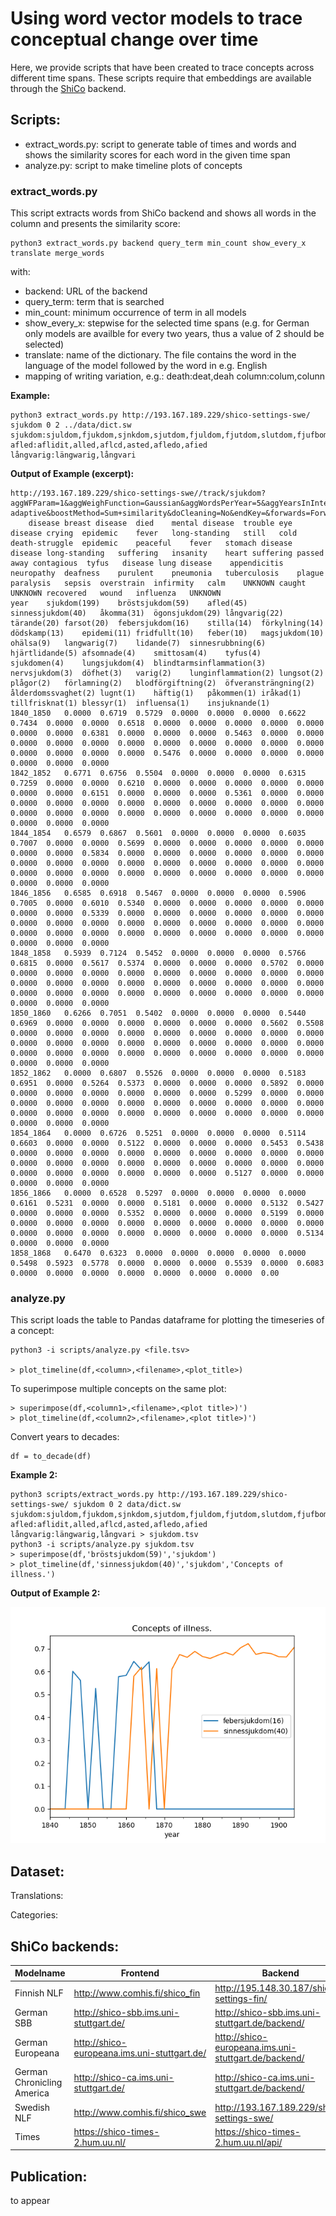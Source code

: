 # Using word vector models to trace conceptual change over time

Here, we provide scripts that have been created to trace concepts across different time spans. These scripts require that embeddings are available through the [ShiCo](https://github.com/NLeSC/ShiCo) backend.


## Scripts:

- extract_words.py: script to generate table of times and words and shows the similarity scores for each word in the given time span
- analyze.py: script to make timeline plots of concepts


### extract_words.py

This script extracts words from ShiCo backend and shows all words in the column and presents the similarity score:

```
python3 extract_words.py backend query_term min_count show_every_x translate merge_words
```

with:

-  backend: URL of the backend
- query_term: term that is searched
- min_count: minimum occurrence of term in all models
- show_every_x: stepwise for the selected time spans (e.g. for German only models are availble for every two years, thus a value of 2 should be selected)
- translate: name of the dictionary. The file contains the word in the language of the model followed by the word in e.g. English
- mapping of writing variation, e.g.: death:deat,deah column:colum,colunn

__Example:__

```
python3 extract_words.py http://193.167.189.229/shico-settings-swe/ sjukdom 0 2 ../data/dict.sw sjukdom:sjuldom,fjukdom,sjnkdom,sjutdom,fjuldom,fjutdom,slutdom,fjufbom  afled:aflidit,alled,aflcd,asted,afledo,afied långvarig:längwarig,långvari
```

__Output of Example (excerpt):__

```
http://193.167.189.229/shico-settings-swe//track/sjukdom?aggWFParam=1&aggWeighFunction=Gaussian&aggWordsPerYear=5&aggYearsInInterval=5&algorithm=Non-adaptive&boostMethod=Sum+similarity&doCleaning=No&endKey=&forwards=Forward&maxRelatedTerms=10&maxTerms=15&minSim=0.1&startKey=&wordBoost=1
	disease	breast disease	died	mental disease	trouble	eye disease	crying	epidemic	fever	long-standing	still	cold	death-struggle	epidemic	peaceful	fever	stomach disease	disease	long-standing	suffering	insanity	heart suffering	passed away	contagious	tyfus	disease	lung disease	appendicitis	neuropathy	deafness	purulent	pneumonia	tuberculosis	plague	paralysis	sepsis	overstrain	infirmity	calm	UNKNOWN	caught	UNKNOWN	recovered	wound	influenza	UNKNOWN
year	sjukdom(199)	bröstsjukdom(59)	afled(45)	sinnessjukdom(40)	åkomma(31)	ögonsjukdom(29)	långvarig(22)	tärande(20)	farsot(20)	febersjukdom(16)	stilla(14)	förkylning(14)	dödskamp(13)	epidemi(11)	fridfullt(10)	feber(10)	magsjukdom(10)	ohälsa(9)	langwarig(7)	lidande(7)	sinnesrubbning(6)	hjärtlidande(5)	afsomnade(4)	smittosam(4)	tyfus(4)	sjukdomen(4)	lungsjukdom(4)	blindtarmsinflammation(3)	nervsjukdom(3)	döfhet(3)	varig(2)	lunginflammation(2)	lungsot(2)	plågor(2)	förlamning(2)	blodförgiftning(2)	öfveransträngning(2)	ålderdomssvaghet(2)	lugnt(1)	häftig(1)	påkommen(1)	iråkad(1)	tillfrisknat(1)	blessyr(1)	influensa(1)	insjuknande(1)
1840_1850	0.0000	0.6719	0.5729	0.0000	0.0000	0.0000	0.6622	0.7434	0.0000	0.0000	0.6518	0.0000	0.0000	0.0000	0.0000	0.0000	0.0000	0.0000	0.6381	0.0000	0.0000	0.0000	0.5463	0.0000	0.0000	0.0000	0.0000	0.0000	0.0000	0.0000	0.0000	0.0000	0.0000	0.0000	0.0000	0.0000	0.0000	0.0000	0.5476	0.0000	0.0000	0.0000	0.0000	0.0000	0.0000	0.0000
1842_1852	0.6771	0.6756	0.5504	0.0000	0.0000	0.0000	0.6315	0.7259	0.0000	0.0000	0.6210	0.0000	0.0000	0.0000	0.0000	0.0000	0.0000	0.0000	0.6151	0.0000	0.0000	0.0000	0.5361	0.0000	0.0000	0.0000	0.0000	0.0000	0.0000	0.0000	0.0000	0.0000	0.0000	0.0000	0.0000	0.0000	0.0000	0.0000	0.0000	0.0000	0.0000	0.0000	0.0000	0.0000	0.0000	0.0000
1844_1854	0.6579	0.6867	0.5601	0.0000	0.0000	0.0000	0.6035	0.7007	0.0000	0.0000	0.5699	0.0000	0.0000	0.0000	0.0000	0.0000	0.0000	0.0000	0.5834	0.0000	0.0000	0.0000	0.0000	0.0000	0.0000	0.0000	0.0000	0.0000	0.0000	0.0000	0.0000	0.0000	0.0000	0.0000	0.0000	0.0000	0.0000	0.0000	0.0000	0.0000	0.0000	0.0000	0.0000	0.0000	0.0000	0.0000
1846_1856	0.6585	0.6918	0.5467	0.0000	0.0000	0.0000	0.5906	0.7005	0.0000	0.6010	0.5340	0.0000	0.0000	0.0000	0.0000	0.0000	0.0000	0.0000	0.5339	0.0000	0.0000	0.0000	0.0000	0.0000	0.0000	0.0000	0.0000	0.0000	0.0000	0.0000	0.0000	0.0000	0.0000	0.0000	0.0000	0.0000	0.0000	0.0000	0.0000	0.0000	0.0000	0.0000	0.0000	0.0000	0.0000	0.0000
1848_1858	0.5939	0.7124	0.5452	0.0000	0.0000	0.0000	0.5766	0.6815	0.0000	0.5617	0.5374	0.0000	0.0000	0.0000	0.5702	0.0000	0.0000	0.0000	0.0000	0.0000	0.0000	0.0000	0.0000	0.0000	0.0000	0.0000	0.0000	0.0000	0.0000	0.0000	0.0000	0.0000	0.0000	0.0000	0.0000	0.0000	0.0000	0.0000	0.0000	0.0000	0.0000	0.0000	0.0000	0.0000	0.0000	0.0000
1850_1860	0.6266	0.7051	0.5402	0.0000	0.0000	0.0000	0.5440	0.6969	0.0000	0.0000	0.0000	0.0000	0.0000	0.0000	0.5602	0.5508	0.0000	0.0000	0.0000	0.0000	0.0000	0.0000	0.0000	0.0000	0.0000	0.0000	0.0000	0.0000	0.0000	0.0000	0.0000	0.0000	0.0000	0.0000	0.0000	0.0000	0.0000	0.0000	0.0000	0.0000	0.0000	0.0000	0.0000	0.0000	0.0000	0.0000
1852_1862	0.0000	0.6807	0.5526	0.0000	0.0000	0.0000	0.5183	0.6951	0.0000	0.5264	0.5373	0.0000	0.0000	0.0000	0.5892	0.0000	0.0000	0.0000	0.0000	0.0000	0.0000	0.0000	0.5299	0.0000	0.0000	0.0000	0.0000	0.0000	0.0000	0.0000	0.0000	0.0000	0.0000	0.0000	0.0000	0.0000	0.0000	0.0000	0.0000	0.0000	0.0000	0.0000	0.0000	0.0000	0.0000	0.0000
1854_1864	0.0000	0.6726	0.5251	0.0000	0.0000	0.0000	0.5114	0.6603	0.0000	0.0000	0.5122	0.0000	0.0000	0.0000	0.5453	0.5438	0.0000	0.0000	0.0000	0.0000	0.0000	0.0000	0.0000	0.0000	0.0000	0.0000	0.0000	0.0000	0.0000	0.0000	0.0000	0.0000	0.0000	0.0000	0.0000	0.0000	0.0000	0.0000	0.0000	0.0000	0.5127	0.0000	0.0000	0.0000	0.0000	0.0000
1856_1866	0.0000	0.6528	0.5297	0.0000	0.0000	0.0000	0.0000	0.6161	0.5231	0.0000	0.0000	0.5181	0.0000	0.0000	0.5132	0.5427	0.0000	0.0000	0.0000	0.5352	0.0000	0.0000	0.0000	0.5199	0.0000	0.0000	0.0000	0.0000	0.0000	0.0000	0.0000	0.0000	0.0000	0.0000	0.0000	0.0000	0.0000	0.0000	0.0000	0.0000	0.0000	0.0000	0.5134	0.0000	0.0000	0.0000
1858_1868	0.6470	0.6323	0.0000	0.0000	0.0000	0.0000	0.0000	0.5498	0.5923	0.5778	0.0000	0.0000	0.0000	0.5539	0.0000	0.6083	0.0000	0.0000	0.0000	0.0000	0.0000	0.0000	0.0000	0.00
```

### analyze.py

This script loads the table to Pandas dataframe for plotting the timeseries of a concept:

```
python3 -i scripts/analyze.py <file.tsv>

> plot_timeline(df,<column>,<filename>,<plot_title>)
```

To superimpose multiple concepts on the same plot:

```
> superimpose(df,<column1>,<filename>,<plot title>)')
> plot_timeline(df,<column2>,<filename>,<plot title>)')
```

Convert years to decades:

```
df = to_decade(df)
```

__Example 2:__

```
python3 scripts/extract_words.py http://193.167.189.229/shico-settings-swe/ sjukdom 0 2 data/dict.sw sjukdom:sjuldom,fjukdom,sjnkdom,sjutdom,fjuldom,fjutdom,slutdom,fjufbom  afled:aflidit,alled,aflcd,asted,afledo,afied långvarig:längwarig,långvari > sjukdom.tsv
python3 -i scripts/analyze.py sjukdom.tsv
> superimpose(df,'bröstsjukdom(59)','sjukdom')
> plot_timeline(df,'sinnessjukdom(40)','sjukdom','Concepts of illness.')
```

__Output of Example 2:__

![Example figure.](data/sjukdom.png?raw=true "Example figure.")

## Dataset:

Translations:

Categories:


## ShiCo backends:

| Modelname | Frontend | Backend |
|-----------|----------|---------|
| Finnish NLF | http://www.comhis.fi/shico_fin | http://195.148.30.187/shico-settings-fin/ |
| German SBB| http://shico-sbb.ims.uni-stuttgart.de/| http://shico-sbb.ims.uni-stuttgart.de/backend/|
| German Europeana| http://shico-europeana.ims.uni-stuttgart.de/ | http://shico-europeana.ims.uni-stuttgart.de/backend/|
| German Chronicling America| http://shico-ca.ims.uni-stuttgart.de/  | http://shico-ca.ims.uni-stuttgart.de/backend/|
| Swedish NLF | http://www.comhis.fi/shico_swe | http://193.167.189.229/shico-settings-swe/  |
| Times | https://shico-times-2.hum.uu.nl/  | https://shico-times-2.hum.uu.nl/api/ |


## Publication:

to appear

